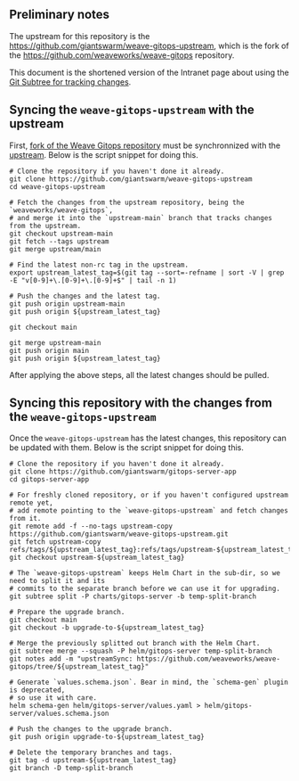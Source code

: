 ## Preliminary notes

The upstream for this repository is the https://github.com/giantswarm/weave-gitops-upstream, which is the fork of the https://github.com/weaveworks/weave-gitops repository.

This document is the shortened version of the Intranet page about using the [Git Subtree for tracking changes](https://intranet.giantswarm.io/docs/product/managed-apps/dev-experience/git-subtree).

## Syncing the `weave-gitops-upstream` with the upstream

First, [fork of the Weave Gitops repository](https://github.com/giantswarm/weave-gitops-upstream) must be synchronnized with the [upstream](https://github.com/weaveworks/weave-gitops). Below is the script snippet for doing this.

```shell
# Clone the repository if you haven't done it already.
git clone https://github.com/giantswarm/weave-gitops-upstream
cd weave-gitops-upstream

# Fetch the changes from the upstream repository, being the `weaveworks/weave-gitops`,
# and merge it into the `upstream-main` branch that tracks changes from the upstream.
git checkout upstream-main
git fetch --tags upstream
git merge upstream/main

# Find the latest non-rc tag in the upstream.
export upstream_latest_tag=$(git tag --sort=-refname | sort -V | grep -E "v[0-9]+\.[0-9]+\.[0-9]+$" | tail -n 1)

# Push the changes and the latest tag.
git push origin upstream-main
git push origin ${upstream_latest_tag}

git checkout main

git merge upstream-main
git push origin main
git push origin ${upstream_latest_tag}
```

After applying the above steps, all the latest changes should be pulled.

## Syncing this repository with the changes from the `weave-gitops-upstream`

Once the `weave-gitops-upstream` has the latest changes, this repository can be updated with them. Below is the script snippet
for doing this.

```shell
# Clone the repository if you haven't done it already.
git clone https://github.com/giantswarm/gitops-server-app
cd gitops-server-app

# For freshly cloned repository, or if you haven't configured upstream remote yet,
# add remote pointing to the `weave-gitops-upstream` and fetch changes from it.
git remote add -f --no-tags upstream-copy https://github.com/giantswarm/weave-gitops-upstream.git
git fetch upstream-copy refs/tags/${upstream_latest_tag}:refs/tags/upstream-${upstream_latest_tag}
git checkout upstream-${upstream_latest_tag}

# The `weave-gitops-upstream` keeps Helm Chart in the sub-dir, so we need to split it and its
# commits to the separate branch before we can use it for upgrading.
git subtree split -P charts/gitops-server -b temp-split-branch

# Prepare the upgrade branch.
git checkout main
git checkout -b upgrade-to-${upstream_latest_tag}

# Merge the previously splitted out branch with the Helm Chart.
git subtree merge --squash -P helm/gitops-server temp-split-branch
git notes add -m "upstreamSync: https://github.com/weaveworks/weave-gitops/tree/${upstream_latest_tag}"

# Generate `values.schema.json`. Bear in mind, the `schema-gen` plugin is deprecated,
# so use it with care.
helm schema-gen helm/gitops-server/values.yaml > helm/gitops-server/values.schema.json

# Push the changes to the upgrade branch.
git push origin upgrade-to-${upstream_latest_tag}

# Delete the temporary branches and tags.
git tag -d upstream-${upstream_latest_tag}
git branch -D temp-split-branch
```
